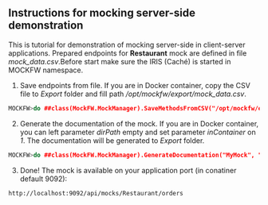## Instructions for mocking server-side demonstration
This is tutorial for demonstration of mocking server-side in client-server applications. Prepared endpoints for **Restaurant** mock are defined in file *mock_data.csv*.Before start make sure the IRIS (Caché) is started in MOCKFW namespace.

1) Save endpoints from file. If you are in Docker container, copy the CSV file to *Export* folder and fill path */opt/mockfw/export/mock_data.csv*.
```c++
MOCKFW>do ##class(MockFW.MockManager).SaveMethodsFromCSV("/opt/mockfw/export/mock_data.csv")
```

2) Generate the documentation of the mock. If you are in Docker container, you can left parameter *dirPath* empty and set parameter *inContainer* on *1*. The documentation will be generated to *Export* folder.
```c++
MOCKFW>do ##class(MockFW.MockManager).GenerateDocumentation("MyMock", "", 1)
```

3) Done! The mock is available on your application port (in conatiner default 9092):
```
http://localhost:9092/api/mocks/Restaurant/orders
```